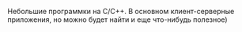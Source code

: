 Небольшие программки на С/С++. 
В основном клиент-серверные приложения, но можно будет найти и еще что-нибудь полезное)

